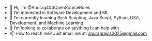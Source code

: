 - 👋 Hi, I’m @Anurag404OpenSourceRules
- 👀 I’m interested in Software Development and ML
- 🌱 I’m currently learning Bash Scripting, Java Script, Python, DSA, Development, and Machine Learning
- 💞️ I’m looking to collaborate on anything I can help with
- 📫 How to reach me? Just email me at: anuragrajcs2025@gmail.com

<!---
Anurag404OpenSourceRules/Anurag404OpenSourceRules is a ✨ special ✨ repository because its `README.md` (this file) appears on your GitHub profile.
You can click the Preview link to take a look at your changes.
--->
